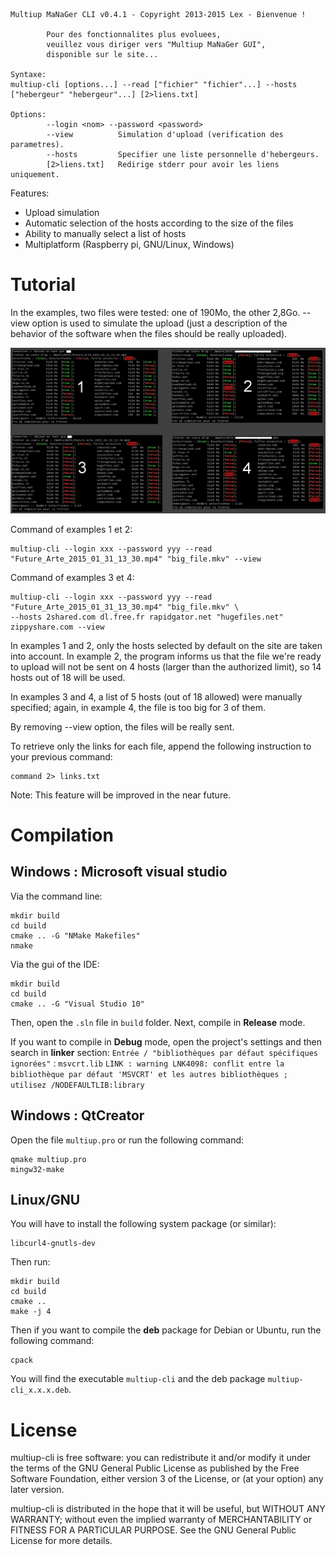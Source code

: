 

    Multiup MaNaGer CLI v0.4.1 - Copyright 2013-2015 Lex - Bienvenue !

            Pour des fonctionnalites plus evoluees,
            veuillez vous diriger vers "Multiup MaNaGer GUI",
            disponible sur le site...

    Syntaxe:
    multiup-cli [options...] --read ["fichier" "fichier"...] --hosts ["hebergeur" "hebergeur"...] [2>liens.txt]

    Options:
            --login <nom> --password <password>
            --view          Simulation d'upload (verification des parametres).
            --hosts         Specifier une liste personnelle d'hebergeurs.
            [2>liens.txt]   Redirige stderr pour avoir les liens uniquement.

Features:

* Upload simulation
* Automatic selection of the hosts according to the size of the files
* Ability to manually select a list of hosts
* Multiplatform (Raspberry pi, GNU/Linux, Windows)


# Tutorial

In the examples, two files were tested: one of 190Mo, the other 2,8Go.
--view option is used to simulate the upload (just a description of the
behavior of the software when the files should be really uploaded).

<img alt="Website screenshot" src="./doc/pub_example.png" width="600" />

Command of examples 1 et 2:

    multiup-cli --login xxx --password yyy --read "Future_Arte_2015_01_31_13_30.mp4" "big_file.mkv" --view

Command of examples 3 et 4:

    multiup-cli --login xxx --password yyy --read "Future_Arte_2015_01_31_13_30.mp4" "big_file.mkv" \
    --hosts 2shared.com dl.free.fr rapidgator.net "hugefiles.net" zippyshare.com --view


In examples 1 and 2, only the hosts selected by default on the site are taken into account.
In example 2, the program informs us that the file we're ready to upload will not be sent
on 4 hosts (larger than the authorized limit), so 14 hosts out of 18 will be used.

In examples 3 and 4, a list of 5 hosts (out of 18 allowed) were manually specified;
again, in example 4, the file is too big for 3 of them.

By removing --view option, the files will be really sent.

To retrieve only the links for each file, append the following instruction to your previous command:

    command 2> links.txt

Note: This feature will be improved in the near future.


# Compilation

## Windows : Microsoft visual studio

Via the command line:

    mkdir build
    cd build
    cmake .. -G "NMake Makefiles"
    nmake


Via the gui of the IDE:

    mkdir build
    cd build
    cmake .. -G "Visual Studio 10"

Then, open the `.sln` file in `build` folder.
Next, compile in **Release** mode.

If you want to compile in **Debug** mode, open the project's settings and then
search in **linker** section:
`Entrée / "bibliothèques par défaut spécifiques ignorées"` : `msvcrt.lib`
`LINK : warning LNK4098: conflit entre la bibliothèque par défaut 'MSVCRT' et les autres bibliothèques ; utilisez /NODEFAULTLIB:library`


## Windows : QtCreator

Open the file `multiup.pro` or run the following command:

    qmake multiup.pro
    mingw32-make


## Linux/GNU

You will have to install the following system package (or similar):

    libcurl4-gnutls-dev

Then run:

    mkdir build
    cd build
    cmake ..
    make -j 4

Then if you want to compile the **deb** package for Debian or Ubuntu,
run the following command:

    cpack

You will find the executable `multiup-cli` and the deb package `multiup-cli_x.x.x.deb`.


# License

multiup-cli is free software: you can redistribute it and/or modify
it under the terms of the GNU General Public License as published by
the Free Software Foundation, either version 3 of the License, or
(at your option) any later version.

multiup-cli is distributed in the hope that it will be useful,
but WITHOUT ANY WARRANTY; without even the implied warranty of
MERCHANTABILITY or FITNESS FOR A PARTICULAR PURPOSE.  See the
GNU General Public License for more details.
